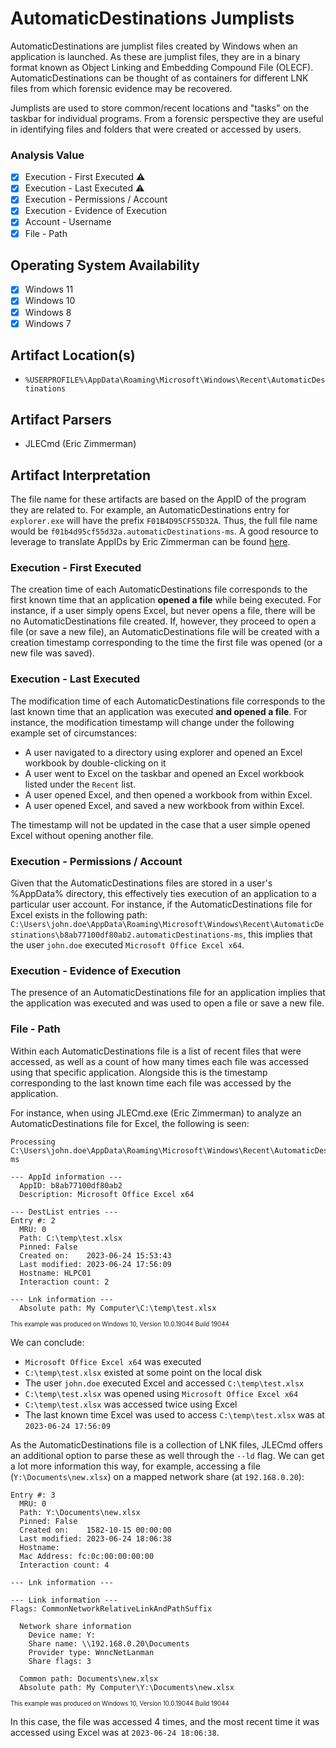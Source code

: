 # AutomaticDestinations Jumplists
AutomaticDestinations are jumplist files created by Windows when an application is launched. As these are jumplist files, they are in a binary format known as Object Linking and Embedding Compound File (OLECF). AutomaticDestinations can be thought of as containers for different LNK files from which forensic evidence may be recovered. 

Jumplists are used to store common/recent locations and "tasks" on the taskbar for individual programs. From a forensic perspective they are useful in identifying files and folders that were created or accessed by users. 

### Analysis Value
 - [x] Execution - First Executed ⚠️
 - [x] Execution - Last Executed ⚠️
 - [x] Execution - Permissions / Account
 - [x] Execution - Evidence of Execution
 - [x] Account - Username
 - [x] File - Path

## Operating System Availability
 - [x] Windows 11
 - [x] Windows 10
 - [x] Windows 8
 - [x] Windows 7

## Artifact Location(s)
 - `%USERPROFILE%\AppData\Roaming\Microsoft\Windows\Recent\AutomaticDestinations`

## Artifact Parsers
 - JLECmd (Eric Zimmerman)

## Artifact Interpretation
The file name for these artifacts are based on the AppID of the program they are related to. For example, an AutomaticDestinations entry for `explorer.exe` will have the prefix `F01B4D95CF55D32A`. Thus, the full file name would be `f01b4d95cf55d32a.automaticDestinations-ms`. A good resource to leverage to translate AppIDs by Eric Zimmerman can be found [here](https://github.com/EricZimmerman/JumpList/blob/master/JumpList/Resources/AppIDs.txt).

### Execution - First Executed
The creation time of each AutomaticDestinations file corresponds to the first known time that an application **opened a file** while being executed. For instance, if a user simply opens Excel, but never opens a file, there will be no AutomaticDestinations file created. If, however, they proceed to open a file (or save a new file), an AutomaticDestinations file will be created with a creation timestamp corresponding to the time the first file was opened (or a new file was saved). 

### Execution - Last Executed
The modification time of each AutomaticDestinations file corresponds to the last known time that an application was executed **and opened a file**. For instance, the modification timestamp will change under the following example set of circumstances:

 - A user navigated to a directory using explorer and opened an Excel workbook by double-clicking on it
 - A user went to Excel on the taskbar and opened an Excel workbook listed under the `Recent` list. 
 - A user opened Excel, and then opened a workbook from within Excel.
 - A user opened Excel, and saved a new workbook from within Excel.

The timestamp will not be updated in the case that a user simple opened Excel without opening another file. 

### Execution - Permissions / Account
Given that the AutomaticDestinations files are stored in a user's %AppData% directory, this effectively ties execution of an application to a particular user account. For instance, if the AutomaticDestinations file for Excel exists in the following path: `C:\Users\john.doe\AppData\Roaming\Microsoft\Windows\Recent\AutomaticDestinations\b8ab77100df80ab2.automaticDestinations-ms`, this implies that the user `john.doe` executed `Microsoft Office Excel x64`.

### Execution - Evidence of Execution
The presence of an AutomaticDestinations file for an application implies that the application was executed and was used to open a file or save a new file.

### File - Path
Within each AutomaticDestinations file is a list of recent files that were accessed, as well as a count of how many times each file was accessed using that specific application. Alongside this is the timestamp corresponding to the last known time each file was accessed by the application. 

For instance, when using JLECmd.exe (Eric Zimmerman) to analyze an AutomaticDestinations file for Excel, the following is seen:

```
Processing C:\Users\john.doe\AppData\Roaming\Microsoft\Windows\Recent\AutomaticDestinations\b8ab77100df80ab2.automaticDestinations-ms

--- AppId information ---
  AppID: b8ab77100df80ab2
  Description: Microsoft Office Excel x64

--- DestList entries ---
Entry #: 2
  MRU: 0
  Path: C:\temp\test.xlsx
  Pinned: False
  Created on:    2023-06-24 15:53:43
  Last modified: 2023-06-24 17:56:09
  Hostname: HLPC01
  Interaction count: 2

--- Lnk information ---
  Absolute path: My Computer\C:\temp\test.xlsx
```
<sup><sub>This example was produced on Windows 10, Version 10.0.19044 Build 19044</sub></sup>

We can conclude:
 - `Microsoft Office Excel x64` was executed
 - `C:\temp\test.xlsx` existed at some point on the local disk
 - The user `john.doe` executed Excel and accessed `C:\temp\test.xlsx`
 - `C:\temp\test.xlsx` was opened using `Microsoft Office Excel x64`
 - `C:\temp\test.xlsx` was accessed twice using Excel
 - The last known time Excel was used to access `C:\temp\test.xlsx` was at `2023-06-24 17:56:09`

As the AutomaticDestinations file is a collection of LNK files, JLECmd offers an additional option to parse these as well through the `--ld` flag. We can get a lot more information this way, for example, accessing a file (`Y:\Documents\new.xlsx`) on a mapped network share (at `192.168.0.20`):

```
Entry #: 3
  MRU: 0
  Path: Y:\Documents\new.xlsx
  Pinned: False
  Created on:    1582-10-15 00:00:00
  Last modified: 2023-06-24 18:06:38
  Hostname:
  Mac Address: fc:0c:00:00:00:00
  Interaction count: 4

--- Lnk information ---

--- Link information ---
Flags: CommonNetworkRelativeLinkAndPathSuffix

  Network share information
    Device name: Y:
    Share name: \\192.168.0.20\Documents
    Provider type: WnncNetLanman
    Share flags: 3

  Common path: Documents\new.xlsx
  Absolute path: My Computer\Y:\Documents\new.xlsx
```
<sup><sub>This example was produced on Windows 10, Version 10.0.19044 Build 19044</sub></sup>

In this case, the file was accessed 4 times, and the most recent time it was accessed using Excel was at `2023-06-24 18:06:38`.